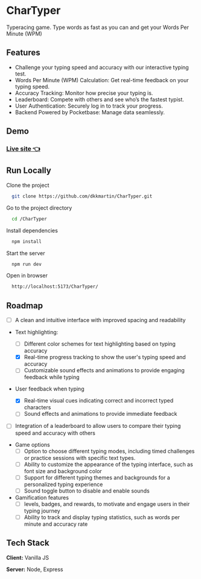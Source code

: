 # CharTyper

Typeracing game. Type words as fast as you can and get your Words Per Minute (WPM)

## Features
 
- Challenge your typing speed and accuracy with our interactive typing test.
- Words Per Minute (WPM) Calculation: Get real-time feedback on your typing speed.
- Accuracy Tracking: Monitor how precise your typing is.
- Leaderboard: Compete with others and see who’s the fastest typist.
- User Authentication: Securely log in to track your progress.
- Backend Powered by Pocketbase: Manage data seamlessly.

## Demo

### [Live site 👈](https://chartyper.martinbruun.dk/)

## Run Locally

Clone the project

```bash
  git clone https://github.com/dkkmartin/CharTyper.git
```

Go to the project directory

```bash
  cd /CharTyper
```

Install dependencies

```bash
  npm install
```

Start the server

```bash
  npm run dev
```

Open in browser

```bash
  http://localhost:5173/CharTyper/
```

## Roadmap

- [ ] A clean and intuitive interface with improved spacing and readability

- Text highlighting:

  - [ ] Different color schemes for text highlighting based on typing accuracy
  - [x] Real-time progress tracking to show the user's typing speed and accuracy
  - [ ] Customizable sound effects and animations to provide engaging feedback while typing

- User feedback when typing

  - [x] Real-time visual cues indicating correct and incorrect typed characters
  - [ ] Sound effects and animations to provide immediate feedback

- [ ] Integration of a leaderboard to allow users to compare their typing speed and accuracy with others

- Game options
  - [ ] Option to choose different typing modes, including timed challenges or practice sessions with specific text types.
  - [ ] Ability to customize the appearance of the typing interface, such as font size and background color
  - [ ] Support for different typing themes and backgrounds for a personalized typing experience
  - [ ] Sound toggle button to disable and enable sounds
- Gamification features
  - [ ] levels, badges, and rewards, to motivate and engage users in their typing journey
  - [ ] Ability to track and display typing statistics, such as words per minute and accuracy rate

## Tech Stack

**Client:** Vanilla JS

**Server:** Node, Express
